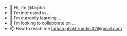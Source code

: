 - 👋 Hi, I’m @farpha
- 👀 I’m interested in ...
- 🌱 I’m currently learning ...
- 💞️ I’m looking to collaborate on ...
- 📫 How to reach me farhan.phakhruddin.02@gmail.com

<!---
farpha-labs/farpha-labs is a ✨ special ✨ repository because its `README.md` (this file) appears on your GitHub profile.
You can click the Preview link to take a look at your changes.
--->
